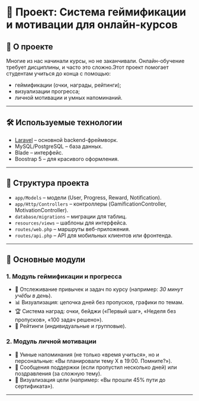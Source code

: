 # 📘 Проект: Система геймификации и мотивации для онлайн-курсов

## 🚀 О проекте

Многие из нас начинали курсы, но не заканчивали. Онлайн-обучение требует дисциплины, и часто это сложно.Этот проект помогает студентам учиться до конца с помощью:

- геймификации (очки, награды, рейтинги);
- визуализации прогресса;
- личной мотивации и умных напоминаний.

---

## 🛠️ Используемые технологии

- [Laravel](https://laravel.com/) – основной backend-фреймворк.
- MySQL/PostgreSQL – база данных.
- Blade  – интерфейс.
- Boostrap 5 – для красивого оформления.

---

## 📂 Структура проекта

- `app/Models` – модели (User, Progress, Reward, Notification).
- `app/Http/Controllers` – контроллеры (GamificationController, MotivationController).
- `database/migrations` – миграции для таблиц.
- `resources/views` – шаблоны для интерфейса.
- `routes/web.php` – маршруты веб-приложения.
- `routes/api.php` – API для мобильных клиентов или фронтенда.

---

## 🔑 Основные модули

### 1. Модуль геймификации и прогресса

- 📌 Отслеживание привычек и задач по курсу (например: *30 минут учёбы в день*).
- 📊 Визуализация: цепочка дней без пропусков, графики по темам.
- 🏆 Система наград: очки, бейджи («Первый шаг», «Неделя без пропусков», «100 задач решено»).
- 🥇 Рейтинги (индивидуальные и групповые).

### 2. Модуль личной мотивации

- 🔔 Умные напоминания (не только «время учиться», но и персональные: «Вы планировали тему X в 19:00. Помните?»).
- 💬 Сообщения поддержки (если пропустил несколько дней) или поздравления (за сложную тему).
- 🎯 Визуализация цели (например: «Вы прошли 45% пути до сертификата»).

---
